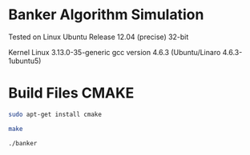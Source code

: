 Banker Algorithm Simulation
=========

Tested on Linux Ubuntu
Release 12.04 (precise) 32-bit

Kernel Linux 3.13.0-35-generic
gcc version 4.6.3 (Ubuntu/Linaro 4.6.3-1ubuntu5)

Build Files CMAKE
=========
````bash
sudo apt-get install cmake
````

````bash
make
````

````bash
./banker
````
